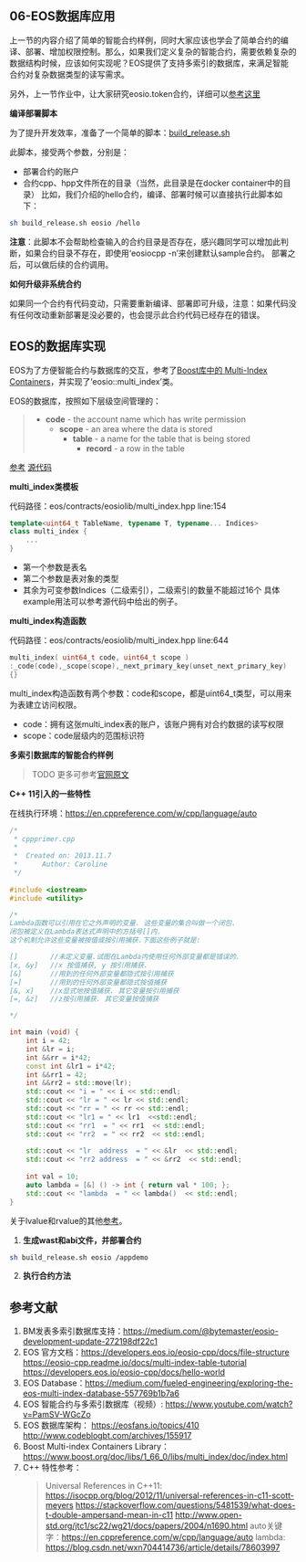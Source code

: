 **06-EOS数据库应用**
----------------------------------------------
上一节的内容介绍了简单的智能合约样例，同时大家应该也学会了简单合约的编译、部署、增加权限控制。那么，如果我们定义复杂的智能合约，需要依赖复杂的数据结构时候，应该如何实现呢？EOS提供了支持多索引的数据库，来满足智能合约对复杂数据类型的读写需求。

另外，上一节作业中，让大家研究eosio.token合约，详细可以[参考这里](https://medium.com/coinmonks/understanding-the-eosio-token-contract-87466b9fdca9)

**编译部署脚本**

为了提升开发效率，准备了一个简单的脚本：[build_release.sh](./docker/build_release.sh)

此脚本，接受两个参数，分别是：
* 部署合约的账户
* 合约cpp、hpp文件所在的目录（当然，此目录是在docker container中的目录）
比如，我们介绍的hello合约，编译、部署时候可以直接执行此脚本如下：
```Bash
sh build_release.sh eosio /hello
```
**注意**：此脚本不会帮助检查输入的合约目录是否存在，感兴趣同学可以增加此判断，如果合约目录不存在，即使用‘eosiocpp -n’来创建默认sample合约。
部署之后，可以做后续的合约调用。


**如何升级非系统合约**

如果同一个合约有代码变动，只需要重新编译、部署即可升级，注意：如果代码没有任何改动重新部署是没必要的，也会提示此合约代码已经存在的错误。



**EOS的数据库实现**
----------------------------------------------

EOS为了方便智能合约与数据库的交互，参考了[Boost库中的 Multi-Index Containers](https://www.boost.org/doc/libs/1_66_0/libs/multi_index/doc/index.html)，并实现了‘eosio::multi_index’类。

EOS的数据库，按照如下层级空间管理的：
 > - **code** - the account name which has write permission
 >    - **scope** - an area where the data is stored
 >       - **table** - a name for the table that is being stored
 >          - **record** - a row in the table

[参考](https://developers.eos.io/eosio-cpp/docs/multi-index-table-tutorial)
[源代码](https://github.com/EOSIO/eos/blob/v1.0.8/contracts/eosiolib/db.h)


**multi_index类模板**

代码路径：eos/contracts/eosiolib/multi_index.hpp    line:154
```c++
template<uint64_t TableName, typename T, typename... Indices>
class multi_index {
    ...
}
```
* 第一个参数是表名
* 第二个参数是表对象的类型
* 其余为可变参数Indices（二级索引），二级索引的数量不能超过16个
具体example用法可以参考源代码中给出的例子。


**multi_index构造函数**

代码路径：eos/contracts/eosiolib/multi_index.hpp  line:644
```c++
multi_index( uint64_t code, uint64_t scope )
:_code(code),_scope(scope),_next_primary_key(unset_next_primary_key)
{}
```

multi_index构造函数有两个参数：code和scope，都是uint64_t类型，可以用来为表建立访问权限。

* code：拥有这张multi_index表的账户，该账户拥有对合约数据的读写权限
* scope：code层级内的范围标识符


**多索引数据库的智能合约样例**

>TODO
更多可参考[官网原文](https://eosio-cpp.readme.io/docs/multi-index-table-tutorial)

**C++ 11引入的一些特性**

在线执行环境：https://en.cppreference.com/w/cpp/language/auto 
```c++
/*
 * cppprimer.cpp
 *
 *  Created on: 2013.11.7
 *      Author: Caroline
 */
 
#include <iostream>
#include <utility>

/*
Lambda函数可以引用在它之外声明的变量. 这些变量的集合叫做一个闭包. 
闭包被定义在Lambda表达式声明中的方括号[]内. 
这个机制允许这些变量被按值或按引用捕获.下面这些例子就是:  

[]        //未定义变量.试图在Lambda内使用任何外部变量都是错误的.
[x, &y]   //x 按值捕获, y 按引用捕获.
[&]       //用到的任何外部变量都隐式按引用捕获
[=]       //用到的任何外部变量都隐式按值捕获
[&, x]    //x显式地按值捕获. 其它变量按引用捕获
[=, &z]   //z按引用捕获. 其它变量按值捕获

*/

int main (void) {
	int i = 42;
	int &lr = i;
	int &&rr = i*42;
	const int &lr1 = i*42;
	int &&rr1 = 42;
	int &&rr2 = std::move(lr);
	std::cout << "i = " << i << std::endl;
	std::cout << "lr = " << lr << std::endl;
	std::cout << "rr = " << rr << std::endl;
	std::cout << "lr1 = " << lr1  <<std::endl;
	std::cout << "rr1  = " << rr1  << std::endl;
	std::cout << "rr2  = " << rr2  << std::endl;
	
    std::cout << "lr  address  = " << &lr  << std::endl;
    std::cout << "rr2 address  = " << &rr2  << std::endl;
	
	int val = 10;
	auto lambda = [&] () -> int { return val * 100; };
	std::cout << "lambda  = " << lambda()  << std::endl;	
}

```
关于lvalue和rvalue的其他[参考](https://isocpp.org/blog/2012/11/universal-references-in-c11-scott-meyers)。


1. **生成wast和abi文件，并部署合约**
```Bash
sh build_release.sh eosio /appdemo
```

2. **执行合约方法**




**参考文献**
----------------------------------------------
1. BM发表多索引数据库支持：https://medium.com/@bytemaster/eosio-development-update-272198df22c1 
2. EOS 官方文档：https://developers.eos.io/eosio-cpp/docs/file-structure  https://eosio-cpp.readme.io/docs/multi-index-table-tutorial  https://developers.eos.io/eosio-cpp/docs/hello-world 
3. EOS Database：https://medium.com/fueled-engineering/exploring-the-eos-multi-index-database-557769b1b7a6 
4. EOS 智能合约与多索引数据库（视频）: https://www.youtube.com/watch?v=PamSV-WGcZo
5. EOS 数据库架构： https://eosfans.io/topics/410  http://www.codeblogbt.com/archives/155917
6. Boost Multi-index Containers Library： https://www.boost.org/doc/libs/1_66_0/libs/multi_index/doc/index.html
7. C++ 特性参考：
   >Universal References in C++11: https://isocpp.org/blog/2012/11/universal-references-in-c11-scott-meyers
   https://stackoverflow.com/questions/5481539/what-does-t-double-ampersand-mean-in-c11 
   http://www.open-std.org/jtc1/sc22/wg21/docs/papers/2004/n1690.html
   >auto关键字：https://en.cppreference.com/w/cpp/language/auto
   >lambda: https://blog.csdn.net/wxn704414736/article/details/78603997




